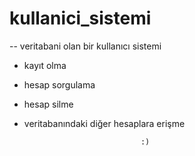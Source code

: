 # kullanici_sistemi

-- veritabani olan bir kullanıcı sistemi 

- kayıt olma
- hesap sorgulama
- hesap silme
- veritabanındaki diğer hesaplara erişme

                                
                                :)
